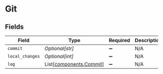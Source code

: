 # Git


## Fields

| Field                                                        | Type                                                         | Required                                                     | Description                                                  |
| ------------------------------------------------------------ | ------------------------------------------------------------ | ------------------------------------------------------------ | ------------------------------------------------------------ |
| `commit`                                                     | *Optional[str]*                                              | :heavy_minus_sign:                                           | N/A                                                          |
| `local_changes`                                              | *Optional[int]*                                              | :heavy_minus_sign:                                           | N/A                                                          |
| `log`                                                        | List[[components.Commit](../../models/components/commit.md)] | :heavy_minus_sign:                                           | N/A                                                          |